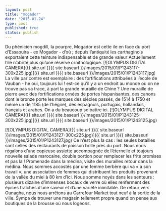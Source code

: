 ```yaml
---
layout: post
title: "mogador"
date: "2015-01-24"
type: post
published: true
status: publish
---
```


Du phénicien mogdill, la pourpre, Mogador est cette ile en face du port d’Essaouira - ex Mogador - d’où ; depuis l’antiquité les carthaginois exportaient cette teinture indispensable et de grande valeur Actuellement l’ile n’abrite plus qu’une réserve ornithologique. [![OLYMPUS DIGITAL CAMERA]({{ site.url }}{{ site.baseurl }}/images/2015/01/P1243117-300x225.jpg)]({{ site.url }}{{ site.baseurl }}/images/2015/01/P1243117.jpg) La ville par contre est exemplaire : des fortifications attribuées à l’école de Vauban - he oui, toujours lui ! est-ce qu’il y a un endroit au monde où on ne trouve pas sa trace, à part la grande muraille de Chine ? Une muraille de pierre avec des fortifications ornées de portes hispanisantes, des canons dont le bronze porte les marques des siècles passés, de 1514 à 1750 et même un de 1185 (de l’hégire), des espagnols, portugais, hollandais, français et arabes. On a du beaucoup se battre ici. [![OLYMPUS DIGITAL CAMERA]({{ site.url }}{{ site.baseurl }}/images/2015/01/P1243125-300x225.jpg)]({{ site.url }}{{ site.baseurl }}/images/2015/01/P1243125.jpg)

[![OLYMPUS DIGITAL CAMERA]({{ site.url }}{{ site.baseurl }}/images/2015/01/P1243127-300x225.jpg)]({{ site.url }}{{ site.baseurl }}/images/2015/01/P1243127.jpg) Ce n’est plus la cas : les seules batailles sont celles des restaurants de poisson brillé près du port. Nous nous régalons d’une copieuse assiette accompagnée de l’éternelle et toujours nouvelle salade marocaine, double portion pour remplacer les frite promises et pas là ! Promenade dans la médina, visite des murailles retour dans la médina. Nous sommes accostés par une femme berbère qui va « a son travail », une association de femmes qui distribuent les produits provenant de la vallée du miel à 80 km d’ici. Nous somme noyés dans les senteurs : plusieurs dizaine d’immenses bocaux de verre où elles renferment des épices fraîches d’une saveur et d’une variété inimitable. De retour vers Ounagha, nous nous arrêtons au Carrefour Market tout neuf à la sortie de la ville. Sympa de trouver une magasin tellement propre quand on pense aux boutiques de la brousse où nous logeons.
